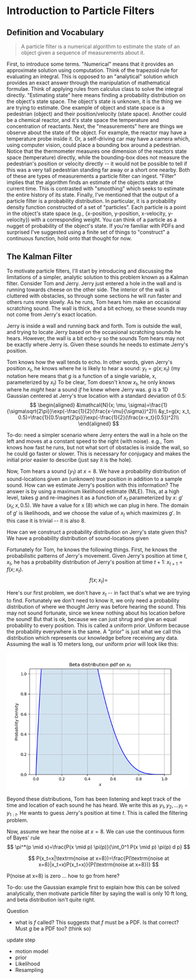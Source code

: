# Introduction to Particle Filters
## Definition and Vocabulary
> A particle filter is a numerical algorithm to estimate the state of an object given a sequence of measurements about it.

First, to introduce some terms. "Numerical" means that it provides an approximate solution using computation. Think of the trapezoid rule for evaluating an integral. This is opposed to an "analytical" solution which provides an exact answer through the manipulation of mathematical formulae. Think of applying rules from calculus class to solve the integral directly. "Estimating state" here means finding a probability distribution on the object's state space. The object's state is unknown, it is the thing we are trying to estimate. One example of object and state space is a pedestrian (object) and their position/velocity (state space). Another could be a chemical reactor, and it's state space the temperature and concentration of reactants. Next, the "measurements" here are things we observe about the state of the object. For example, the reactor may have a temperature probe inside it. Or, a self-driving car may have a camera which, using computer vision, could place a bounding box around a pedestrian. Notice that the thermometer measures one dimension of the reactors state space (temperature) directly, while the bounding-box does not measure the pedestrian's position or velocity directly -- it would not be possible to tell if this was a very tall pedestrian standing far away or a short one nearby. Both of these are types of measurements a particle filter can ingest. "Filter" implies that the algorithm finds an estimate of the objects state at the current time. This is contrasted with "smoothing" which seeks to estimate the entire history of its state. Finally, I've mentioned that the output of a particle filter is a probability distribution. In particular, it is a probability density function constructed of a set of "particles". Each particle is a point in the object's state space (e.g., {x-position, y-position, x-velocity, y-velocity}) with a corresponding weight. You can think of a particle as a nugget of probability of the object's state. If you're familiar with PDFs and surprised I've suggested using a finite set of things to "construct" a continuous function, hold onto that thought for now.

## The Kalman Filter 
To motivate particle filters, I'll start by introducing and discussing the limitations of a simpler, analytic solution to this problem known as a Kalman filter. Consider Tom and Jerry. Jerry just entered a hole in the wall and is running towards cheese on the other side. The interior of the wall is cluttered with obstacles, so through some sections he will run faster and others runs more slowly. As he runs, Tom hears him make an occasional scratching sound. The wall is thick, and a bit echoey, so these sounds may not come from Jerry's exact location. 

Jerry is inside a wall and running back and forth. Tom is outside the wall, and trying to locate Jerry based on the occasional scratching sounds he hears. However, the wall is a bit echo-y so the sounds Tom hears may not be exactly where Jerry is. Given these sounds he needs to estimate Jerry's position.

Tom knows how the wall tends to echo. In other words, given Jerry's position $x_t$, he knows where he is likely to hear a sound: $y_t=g(x;x_t)$ (my notation here means that $g$ is a function of a single variable, x, parameterized by $x_t$) To be clear, Tom doesn't know $x_t$, he only knows where he *might* hear a sound *if* he knew where Jerry was. $g$ is a 1D Gaussian centered at Jerry's true location with a standard deviation of 0.5:
$$
\begin{aligned}
&\mathcal{N}(x; \mu, \sigma)=\frac{1}{\sigma\sqrt{2\pi}}\exp(-\frac{1}{2}(\frac{x-\mu}{\sigma})^2)\\
&y_t=g(x; x_t, 0.5)=\frac{1}{0.5\sqrt{2\pi}}\exp(-\frac{1}{2}(\frac{x-x_t}{0.5})^2)\\
\end{aligned}
$$


To-do: need a simpler scenario where Jerry enters the wall in a hole on the left and moves at a constant speed to the right (with noise). e.g., Tom knows how fast he runs, but not what sort of obstacles is inside the wall, so he could go faster or slower. This is necessary for conjugacy and makes the initial prior easier to describe (just say it is the hole). 

Now, Tom hears a sound ($y_1$) at $x=8$. We have a probability distribution of sound-locations given an (unknown) true position in addition to a sample sound. How can we estimate Jerry's position with this information? The answer is by using a maximum likelihood estimate (MLE). This, at a high level, takes $g$ and re-imagines it as a function of $x_t$ parameterized by $x$: $g'(x_t; x, 0.5)$. We have a value for x (8) which we can plug in here. The domain of $g'$ is likelihoods, and we choose the value of $x_t$ which maximizes $g'$. In this case it is trivial -- it is also 8.




How can we construct a probability distribution on Jerry's state given this? We have a probability distribution of sound-locations given 








Fortunately for Tom, he knows the following things. First, he knows the probabilistic patterns of Jerry's movement. Given Jerry's position at time $t$, $x_t$, he has a probability distribution of Jerry's position at time $t+1$: $x_{t+1}=f(x;x_t)$.
$$
f(x;x_t)=
$$

Here's our first problem, we don't have $x_t$ -- in fact that's what we are trying to find. Fortunately we don't need to know it, we only need a probability distribution of where we thought Jerry was before hearing the sound. This may not sound fortunate, since we knew nothing about his location before the sound! But that is ok, because we can just shrug and give an equal probability to every position. This is called a uniform prior. Uniform because the probability everywhere is the same. A "prior" is just what we call this distribution which represents our knowledge before receiving any data. Assuming the wall is 10 meters long, our uniform prior will look like this:

<img src="uniform-prior.png" alt="Alt text" width="500"/>

Beyond these distributions, Tom has been listening and kept track of the time and location of each sound he has heard. We write this as $y_1, y_2, ... y_t = y_{1:t}$. He wants to guess Jerry's position at time $t$. This is called the filtering problem.

Now, assume we hear the noise at $x=8$. We can use the continuous form of Bayes' rule
$$
\pi^*(p \mid x)=\frac{P(x \mid p) \pi(p)}{\int_0^1 P(x \mid p) \pi(p) d p}
$$

$$
P(x_t=x|\textrm{noise at x=8})=\frac{P(\textrm{noise at x=8}|x_t=x)P(x_t=x)}{P(\textrm{noise at x=8})}
$$



P(noise at x=8) is zero ... how to go from here? 

To-do: use the Gaussian example first to explain how this can be solved analytically, then motivate particle filter by saying the wall is only 10 ft long, and beta distribution isn't quite right.


Question
- what is $f$ called? This suggests that $f$ must be a PDF. Is that correct? Must $g$ be a PDF too? (think so)




update step
- motion model
- prior
- Likelihood
- Resampling

